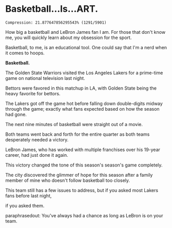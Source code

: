 # Basketball…Is…ART.

```
Compression: 21.877647856295543% (1291/5901)
```

How big a basketball and LeBron James fan I am. For those that don't know me, you will quickly learn about my obsession for the sport.

Basketball, to me, is an educational tool. One could say that I'm a nerd when it comes to hoops.

**Basketball.**

The Golden State Warriors visited the Los Angeles Lakers for a prime-time game on national television last night.

Bettors were favored in this matchup in LA, with Golden State being the heavy favorite for bettors.

The Lakers got off the game hot before falling down double-digits midway through the game; exactly what fans expected based on how the season had gone.

The next nine minutes of basketball were straight out of a movie.

Both teams went back and forth for the entire quarter as both teams desperately needed a victory.

LeBron James, who has worked with multiple franchises over his 19-year career, had just done it again.

This victory changed the tone of this season's season's game completely.

The city discovered the glimmer of hope for this season after a family member of mine who doesn't follow basketball too closely.

This team still has a few issues to address, but if you asked most Lakers fans before last night,

 if you asked them.

paraphrasedout: You've always had a chance as long as LeBron is on your team.
